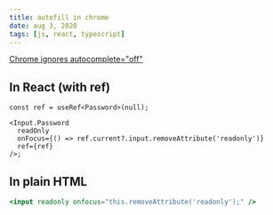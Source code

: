 ```yaml
---
title: autofill in chrome
date: aug 3, 2020
tags: [js, react, typescript]
---
```


[Chrome ignores autocomplete="off"](https://stackoverflow.com/a/32578659)

## In React (with ref)

```tsx
const ref = useRef<Password>(null);

<Input.Password
  readOnly
  onFocus={() => ref.current?.input.removeAttribute('readonly')}
  ref={ref}
/>;
```

## In plain HTML

```jsx
<input readonly onfocus="this.removeAttribute('readonly');" />
```
